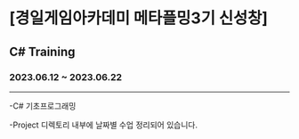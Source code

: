 # [경일게임아카데미 메타플밍3기 신성창]
## C# Training
### 2023.06.12 ~ 2023.06.22
***
-C# 기초프로그래밍

-Project 디렉토리 내부에 날짜별 수업 정리되어 있습니다.
